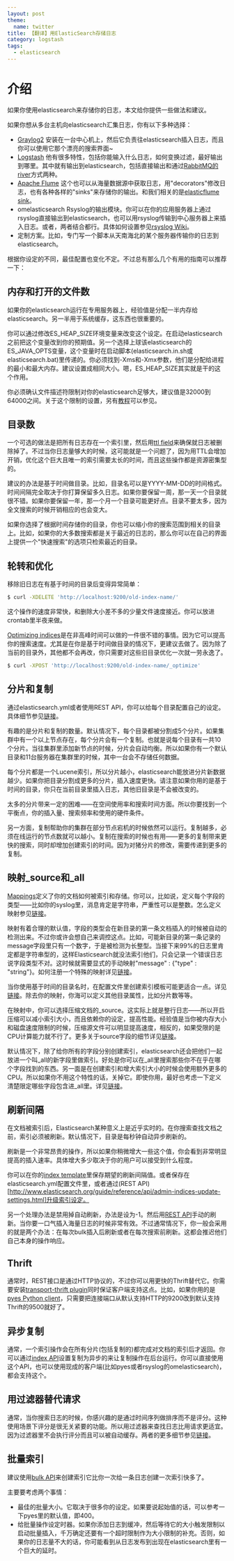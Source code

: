 ```yaml
---
layout: post
theme:
  name: twitter
title: 【翻译】用ElasticSearch存储日志
category: logstash
tags:
  - elasticsearch
---
```


# 介绍

如果你使用elasticsearch来存储你的日志，本文给你提供一些做法和建议。

如果你想从多台主机向elasticsearch汇集日志，你有以下多种选择：

- [Graylog2](http://graylog2.org/) 安装在一台中心机上，然后它负责往elasticsearch插入日志，而且你可以使用它那个漂亮的搜索界面~
- [Logstash](http://logstash.net/) 他有很多特性，包括你能输入什么日志，如何变换过滤，最好输出到哪里。其中就有输出到elasticsearch，包括直接输出和通过[RabbitMQ的river](http://www.elasticsearch.org/guide/reference/river/rabbitmq.html)方式两种。
- [Apache Flume](https://cwiki.apache.org/FLUME/) 这个也可以从海量数据源中获取日志，用"decorators"修改日志，也有各种各样的"sinks"来存储你的输出。和我们相关的是[elasticflume sink](https://github.com/Aconex/elasticflume)。
- omelasticsearch Rsyslog的输出模块。你可以在你的应用服务器上通过rsyslog直接输出到elasticsearch，也可以用rsyslog传输到中心服务器上来插入日志。或者，两者结合都行。具体如何设置参见[rsyslog Wiki](http://wiki.rsyslog.com/index.php/HOWTO:_rsyslog_%2B_elasticsearch)。
- 定制方案。比如，专门写一个脚本从天南海北的某个服务器传输你的日志到elasticsearch。

根据你设定的不同，最佳配置也变化不定。不过总有那么几个有用的指南可以推荐一下：

## 内存和打开的文件数

如果你的elasticsearch运行在专用服务器上，经验值是分配一半内存给elasticsearch。另一半用于系统缓存，这东西也很重要的。

你可以通过修改ES_HEAP_SIZE环境变量来改变这个设定。在启动elasticsearch之前把这个变量改到你的预期值。另一个选择上球该elasticsearch的ES_JAVA_OPTS变量，这个变量时在启动脚本(elasticsearch.in.sh或elasticsearch.bat)里传递的。你必须找到-Xms和-Xmx参数，他们是分配给进程的最小和最大内存。建议设置成相同大小。嗯，ES_HEAP_SIZE其实就是干的这个作用。

你必须确认文件描述符限制对你的elasticsearch足够大，建议值是32000到64000之间。关于这个限制的设置，另有[教程](http://www.elasticsearch.org/tutorials/2011/04/06/too-many-open-files.html)可以参见。

## 目录数

一个可选的做法是把所有日志存在一个索引里，然后用[ttl field](http://www.elasticsearch.org/guide/reference/mapping/ttl-field.html)来确保就日志被删除掉了。不过当你日志量够大的时候，这可能就是一个问题了，因为用TTL会增加开销，优化这个巨大且唯一的索引需要太长的时间，而且这些操作都是资源密集型的。

建议的办法是基于时间做目录。比如，目录名可以是YYYY-MM-DD的时间格式。时间间隔完全取决于你打算保留多久日志。如果你要保留一周，那一天一个目录就很不错。如果你要保留一年，那一个月一个目录可能更好点。目录不要太多，因为全文搜索的时候开销相应的也会变大。

如果你选择了根据时间存储你的目录，你也可以缩小你的搜索范围到相关的目录上。比如，如果你的大多数搜索都是关于最近的日志的，那么你可以在自己的界面上提供一个"快速搜索"的选项只检索最近的目录。

## 轮转和优化

移除旧日志在有基于时间的目录后变得异常简单：
```bash
$ curl -XDELETE 'http://localhost:9200/old-index-name/'
```
这个操作的速度非常快，和删除大小差不多的少量文件速度接近。你可以放进crontab里半夜来做。

[Optimizing indices](http://www.elasticsearch.org/guide/reference/api/admin-indices-optimize.html)是在非高峰时间可以做的一件很不错的事情。因为它可以提高你的搜索速度。尤其是在你是基于时间做目录的情况下，更建议去做了。因为除了当前的目录外，其他都不会再改，你只需要对这些旧目录优化一次就一劳永逸了。
```bash
$ curl -XPOST 'http://localhost:9200/old-index-name/_optimize'
```

## 分片和复制

通过elasticsearch.yml或者使用REST API，你可以给每个目录配置自己的设定。具体细节参见[链接](http://www.elasticsearch.org/guide/reference/setup/configuration.html)。

有趣的是分片和复制的数量。默认情况下，每个目录都被分割成5个分片。如果集群中有一个以上节点存在，每个分片会有一个复制。也就是说每个目录有一共10个分片。当往集群里添加新节点的时候，分片会自动均衡。所以如果你有一个默认目录和11台服务器在集群里的时候，其中一台会不存储任何数据。

每个分片都是一个Lucene索引，所以分片越小，elasticsearch能放进分片新数据越少。如果你把目录分割成更多的分片，插入速度更快。请注意如果你用的是基于时间的目录，你只在当前目录里插入日志，其他旧目录是不会被改变的。

太多的分片带来一定的困难——在空间使用率和搜索时间方面。所以你要找到一个平衡点，你的插入量、搜索频率和使用的硬件条件。

另一方面，复制帮助你的集群在部分节点宕机的时候依然可以运行。复制越多，必须在线运行的节点数就可以越小。复制在搜索的时候也有用——更多的复制带来更快的搜索，同时却增加创建索引的时间。因为对猪分片的修改，需要传递到更多的复制。

## 映射_source和_all

[Mappings](http://www.elasticsearch.org/guide/reference/mapping/)定义了你的文档如何被索引和存储。你可以，比如说，定义每个字段的类型——比如你的syslog里，消息肯定是字符串，严重性可以是整数。怎么定义映射参见[链接](http://www.elasticsearch.org/guide/reference/api/admin-indices-put-mapping.html)。

映射有着合理的默认值，字段的类型会在新目录的第一条文档插入的时候被自动的检测出来。不过你或许会想自己来调控这点。比如，可能新目录的第一条记录的message字段里只有一个数字，于是被检测为长整型。当接下来99%的日志里肯定都是字符串型的，这样Elasticsearch就没法索引他们，只会记录一个错误日志说字段类型不对。这时候就需要显式的手动映射"message" : {"type" : "string"}。如何注册一个特殊的映射详见[链接](http://www.elasticsearch.org/guide/reference/api/admin-indices-put-mapping.html)。

当你使用基于时间的目录名时，在配置文件里创建索引模板可能更适合一点。详见[链接](http://www.elasticsearch.org/guide/reference/api/admin-indices-templates.html)。除去你的映射，你海可以定义其他目录属性，比如分片数等等。

在映射中，你可以选择压缩文档的_source。这实际上就是整行日志——所以开启压缩可以减小索引大小，而且依赖你的设定，提高性能。经验值是当你被内存大小和磁盘速度限制的时候，压缩源文件可以明显提高速度，相反的，如果受限的是CPU计算能力就不行了。更多关于source字段的细节详见[链接](http://www.elasticsearch.org/guide/reference/mapping/source-field.html)。

默认情况下，除了给你所有的字段分别创建索引，elasticsearch还会把他们一起放进一个叫_all的新字段里做索引。好处是你可以在_all里搜索那些你不在乎在哪个字段找到的东西。另一面是在创建索引和增大索引大小的时候会使用额外更多的CPU。所以如果你不用这个特性的话，关掉它。即使你用，最好也考虑一下定义清楚限定哪些字段包含进_all里。详见[链接](http://www.elasticsearch.org/guide/reference/mapping/all-field.html)。

## 刷新间隔

在文档被索引后，Elasticsearch某种意义上是近乎实时的。在你搜索查找文档之前，索引必须被刷新。默认情况下，目录是每秒钟自动异步刷新的。

刷新是一个非常昂贵的操作，所以如果你稍微增大一些这个值，你会看到非常明显提高的插入速率。具体增大多少取决于你的用户可以接受到什么程度。

你可以在你的[index template](http://www.elasticsearch.org/guide/reference/api/admin-indices-templates.html)里保存期望的刷新间隔值。或者保存在elasticsearch.yml配置文件里，或者通过(REST API)[http://www.elasticsearch.org/guide/reference/api/admin-indices-update-settings.html]升级索引设定。

另一个处理办法是禁用掉自动刷新，办法是设为-1。然后用[REST API](http://www.elasticsearch.org/guide/reference/api/admin-indices-refresh.html)手动的刷新。当你要一口气插入海量日志的时候非常有效。不过通常情况下，你一般会采用的就是两个办法：在每次bulk插入后刷新或者在每次搜索前刷新。这都会推迟他们自己本身的操作响应。

## Thrift

通常时，REST接口是通过HTTP协议的，不过你可以用更快的Thrift替代它。你需要安装[transport-thrift plugin](https://github.com/elasticsearch/elasticsearch-transport-thrift)同时保证客户端支持这点。比如，如果你用的是[pyes Python client](https://github.com/aparo/pyes)，只需要把连接端口从默认支持HTTP的9200改到默认支持Thrift的9500就好了。

## 异步复制

通常，一个索引操作会在所有分片(包括复制的)都完成对文档的索引后才返回。你可以通过[index API](http://www.elasticsearch.org/guide/reference/api/index_.html)设置复制为异步的来让复制操作在后台运行。你可以直接使用这个API，也可以使用现成的客户端(比如pyes或者rsyslog的omelasticsearch)，都会支持这个。

## 用过滤器替代请求

通常，当你搜索日志的时候，你感兴趣的是通过时间序列做排序而不是评分。这种使用场景下评分是很无关紧要的功能。所以用过滤器来查找日志比用请求更适宜。因为过滤器里不会执行评分而且可以被自动缓存。两者的更多细节参见[链接](http://www.elasticsearch.org/guide/reference/query-dsl/)。

## 批量索引

建议使用[bulk API](http://www.elasticsearch.org/guide/reference/api/bulk.html)来创建索引它比你一次给一条日志创建一次索引快多了。

主要要考虑两个事情：

- 最佳的批量大小。它取决于很多你的设定。如果要说起始值的话，可以参考一下pyes里的默认值，即400。
- 给批量操作设定时器。如果你添加日志到缓冲，然后等待它的大小触发限制以启动批量插入，千万确定还要有一个超时限制作为大小限制的补充。否则，如果你的日志量不大的话，你可能看到从日志发布到出现在elasticsearch里有一个巨大的延时。

